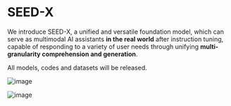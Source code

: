 # SEED-X
We introduce SEED-X, a unified and versatile foundation model, which can serve as multimodal AI assistants **in the real world** after instruction tuning, capable of responding to a variety of user needs through unifying **multi-granularity comprehension and generation**.

All models, codes and datasets will be released. 

![image](https://github.com/AILab-CVC/SEED-X/blob/main/demos/teaser.jpg?raw=true)

![image](https://github.com/AILab-CVC/SEED-X/blob/main/demos/case_example.jpg?raw=true)
